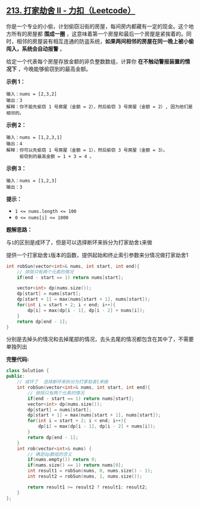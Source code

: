 ## [213. 打家劫舍 II - 力扣（Leetcode）](https://leetcode.cn/problems/house-robber-ii/description/)

你是一个专业的小偷，计划偷窃沿街的房屋，每间房内都藏有一定的现金。这个地方所有的房屋都 **围成一圈** ，这意味着第一个房屋和最后一个房屋是紧挨着的。同时，相邻的房屋装有相互连通的防盗系统，**如果两间相邻的房屋在同一晚上被小偷闯入，系统会自动报警** 。

给定一个代表每个房屋存放金额的非负整数数组，计算你 **在不触动警报装置的情况下** ，今晚能够偷窃到的最高金额。

**示例 1：**

```
输入：nums = [2,3,2]
输出：3
解释：你不能先偷窃 1 号房屋（金额 = 2），然后偷窃 3 号房屋（金额 = 2）, 因为他们是相邻的。
```

**示例 2：**

```
输入：nums = [1,2,3,1]
输出：4
解释：你可以先偷窃 1 号房屋（金额 = 1），然后偷窃 3 号房屋（金额 = 3）。
     偷窃到的最高金额 = 1 + 3 = 4 。
```

**示例 3：**

```
输入：nums = [1,2,3]
输出：3
```

**提示：**

- `1 <= nums.length <= 100`
- `0 <= nums[i] <= 1000`

**题解思路：**

与`1`的区别是成环了，但是可以选择断环来拆分为打家劫舍`1`来做

提供一个打家劫舍`1`版本的函数，提供起始和终止索引参数来分情况做打家劫舍1

```c++
int robSun(vector<int>& nums, int start, int end){
    // 排除只有两个元素的情况
    if(end - start == 1) return nums[start]; 

    vector<int> dp(nums.size());
    dp[start] = nums[start];
    dp[start + 1] = max(nums[start + 1], nums[start]);
    for(int i = start + 2; i < end; i++){
        dp[i] = max(dp[i - 1], dp[i - 2] + nums[i]);
    }
    return dp[end - 1];
}
```

分别是去掉头的情况和去掉尾部的情况，去头去尾的情况都包含在其中了，不需要单独列出

**完整代码:**

```c++
class Solution {
public:
    // 成环了  选择断环来拆分为打家劫舍1来做
    int robSun(vector<int>& nums, int start, int end){
        // 排除只有两个元素的情况
        if(end - start == 1) return nums[start]; 
        vector<int> dp(nums.size());
        dp[start] = nums[start];
        dp[start + 1] = max(nums[start + 1], nums[start]);
        for(int i = start + 2; i < end; i++){
            dp[i] = max(dp[i - 1], dp[i - 2] + nums[i]);
        }
        return dp[end - 1];
    }
    int rob(vector<int>& nums) {
        // 确定dp数组的含义
        if(nums.empty()) return 0;
        if(nums.size() == 1) return nums[0];
        int result1 = robSun(nums, 0, nums.size() - 1);
        int result2 = robSun(nums, 1, nums.size());

        return result1 >= result2 ? result1: result2;
    }
};
```




